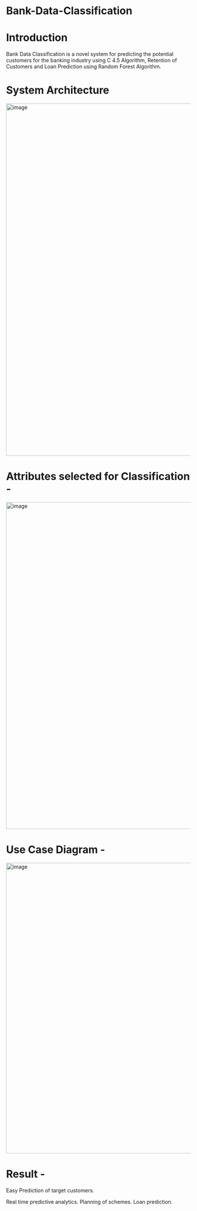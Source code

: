 # Bank-Data-Classification

# Introduction
Bank Data Classification is a novel system for predicting the potential customers for the banking industry using C 4.5 Algorithm, Retention of Customers and Loan Prediction using Random Forest Algorithm.

# System Architecture
<img width="958" alt="image" src="https://github.com/aditids/Bank-Data-Classification/assets/64319552/0115fc52-46b4-4f7d-923f-0c27e8b1b830">

# Attributes selected for Classification - 
<img width="889" alt="image" src="https://github.com/aditids/Bank-Data-Classification/assets/64319552/fc846f22-771a-4009-a98e-408989310b84">

# Use Case Diagram - 

<img width="790" alt="image" src="https://github.com/aditids/Bank-Data-Classification/assets/64319552/b4bb8cb9-bc6d-4bad-b91e-0043778b4664">

# Result - 
Easy Prediction of target customers.  

 Real time predictive analytics.
 Planning of schemes.
 Loan prediction.
